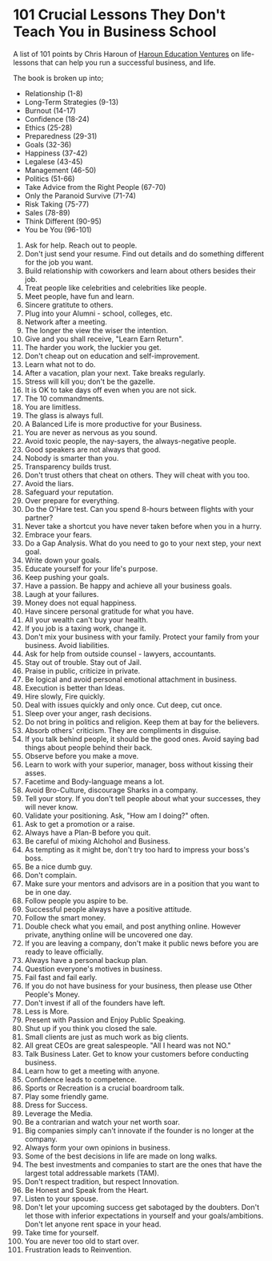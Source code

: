 # 101 Crucial Lessons They Don't Teach You in Business School

A list of 101 points by Chris Haroun of [Haroun Education Ventures](https://harouneducationventures.com/) on life-lessons that can help you run a successful business, and life.

The book is broken up into;

- Relationship (1-8)
- Long-Term Strategies (9-13)
- Burnout (14-17)
- Confidence (18-24)
- Ethics (25-28)
- Preparedness (29-31)
- Goals (32-36)
- Happiness (37-42)
- Legalese (43-45)
- Management (46-50)
- Politics (51-66)
- Take Advice from the Right People (67-70)
- Only the Paranoid Survive (71-74)
- Risk Taking (75-77)
- Sales (78-89)
- Think Different (90-95)
- You be You (96-101)

1. Ask for help. Reach out to people.
2. Don't just send your resume. Find out details and do something different for the job you want.
3. Build relationship with coworkers and learn about others besides their job.
4. Treat people like celebrities and celebrities like people.
5. Meet people, have fun and learn.
6. Sincere gratitute to others.
7. Plug into your Alumni - school, colleges, etc.
8. Network after a meeting.
9. The longer the view the wiser the intention.
10. Give and you shall receive, "Learn Earn Return".
11. The harder you work, the luckier you get.
12. Don't cheap out on education and self-improvement.
13. Learn what not to do.
14. After a vacation, plan your next. Take breaks regularly.
15. Stress will kill you; don't be the gazelle.
16. It is OK to take days off even when you are not sick.
17. The 10 commandments.
18. You are limitless.
19. The glass is always full.
20. A Balanced Life is more productive for your Business.
21. You are never as nervous as you sound.
22. Avoid toxic people, the nay-sayers, the always-negative people.
23. Good speakers are not always that good.
24. Nobody is smarter than you.
25. Transparency builds trust.
26. Don't trust others that cheat on others. They will cheat with you too.
27. Avoid the liars.
28. Safeguard your reputation.
29. Over prepare for everything.
30. Do the O'Hare test. Can you spend 8-hours between flights with your partner?
31. Never take a shortcut you have never taken before when you in a hurry.
32. Embrace your fears.
33. Do a Gap Analysis. What do you need to go to your next step, your next goal.
34. Write down your goals.
35. Educate yourself for your life's purpose.
36. Keep pushing your goals.
37. Have a passion. Be happy and achieve all your business goals.
38. Laugh at your failures.
39. Money does not equal happiness.
40. Have sincere personal gratitude for what you have.
41. All your wealth can't buy your health.
42. If you job is a taxing work, change it.
43. Don't mix your business with your family. Protect your family from your business. Avoid liabilities.
44. Ask for help from outside counsel - lawyers, accountants.
45. Stay out of trouble. Stay out of Jail.
46. Praise in public, criticize in private.
47. Be logical and avoid personal emotional attachment in business.
48. Execution is better than Ideas.
49. Hire slowly, Fire quickly.
50. Deal with issues quickly and only once. Cut deep, cut once.
51. Sleep over your anger, rash decisions.
52. Do not bring in politics and religion. Keep them at bay for the believers.
53. Absorb others' criticism. They are compliments in disguise.
54. If you talk behind people, it should be the good ones. Avoid saying bad things about people behind their back.
55. Observe before you make a move.
56. Learn to work with your superior, manager, boss without kissing their asses.
57. Facetime and Body-language means a lot.
58. Avoid Bro-Culture, discourage Sharks in a company.
59. Tell your story. If you don't tell people about what your successes, they will never know.
60. Validate your positioning. Ask, "How am I doing?" often.
61. Ask to get a promotion or a raise.
62. Always have a Plan-B before you quit.
63. Be careful of mixing Alchohol and Business.
64. As tempting as it might be, don't try too hard to impress your boss's boss.
65. Be a nice dumb guy.
66. Don't complain.
67. Make sure your mentors and advisors are in a position that you want to be in one day.
68. Follow people you aspire to be.
69. Successful people always have a positive attitude.
70. Follow the smart money.
71. Double check what you email, and post anything online. However private, anything online will be uncovered one day.
72. If you are leaving a company, don't make it public news before you are ready to leave officially.
73. Always have a personal backup plan.
74. Question everyone's motives in business.
75. Fail fast and fail early.
76. If you do not have business for your business, then please use Other People's Money.
77. Don't invest if all of the founders have left.
78. Less is More.
79. Present with Passion and Enjoy Public Speaking.
80. Shut up if you think you closed the sale.
81. Small clients are just as much work as big clients.
82. All great CEOs are great salespeople. "All I heard was not NO."
83. Talk Business Later. Get to know your customers before conducting business.
84. Learn how to get a meeting with anyone.
85. Confidence leads to competence.
86. Sports or Recreation is a crucial boardroom talk.
87. Play some friendly game.
88. Dress for Success.
89. Leverage the Media.
90. Be a contrarian and watch your net worth soar.
91. Big companies simply can't innovate if the founder is no longer at the company.
92. Always form your own opinions in business.
93. Some of the best decisions in life are made on long walks.
94. The best investments and companies to start are the ones that have the largest total addressable markets (TAM).
95. Don't respect tradition, but respect Innovation.
96. Be Honest and Speak from the Heart.
97. Listen to your spouse.
98. Don't let your upcoming success get sabotaged by the doubters. Don't let those with inferior expectations in yourself and your goals/ambitions. Don't let anyone rent space in your head.
99. Take time for yourself.
100. You are never too old to start over.
101. Frustration leads to Reinvention.
